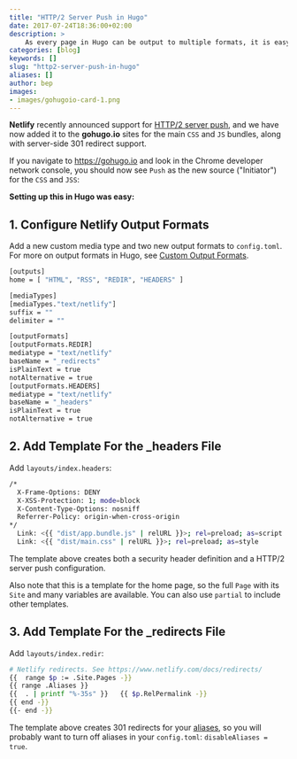 ```yaml
---
title: "HTTP/2 Server Push in Hugo"
date: 2017-07-24T18:36:00+02:00
description: >
    As every page in Hugo can be output to multiple formats, it is easy to create Netlify's _redirects and _headers files on the fly.
categories: [blog]
keywords: []
slug: "http2-server-push-in-hugo"
aliases: []
author: bep
images:
- images/gohugoio-card-1.png
---
```


**Netlify** recently announced support for [HTTP/2 server push](https://www.netlify.com/blog/2017/07/18/http/2-server-push-on-netlify/), and we have now added it to the **gohugo.io** sites for the main `CSS` and `JS` bundles, along with server-side 301 redirect support. 

If you navigate to https://gohugo.io and look in the Chrome developer network console, you should now see `Push` as the new source ("Initiator") for the `CSS` and `JSS`:



**Setting up this in Hugo was easy:**

## 1. Configure Netlify Output Formats

Add a new custom media type and two new output formats to `config.toml`. For more on output formats in Hugo, see [Custom Output Formats](/templates/output-formats/).
```bash
[outputs]
home = [ "HTML", "RSS", "REDIR", "HEADERS" ]

[mediaTypes]
[mediaTypes."text/netlify"]
suffix = ""
delimiter = ""

[outputFormats]
[outputFormats.REDIR]
mediatype = "text/netlify"
baseName = "_redirects"
isPlainText = true
notAlternative = true
[outputFormats.HEADERS]
mediatype = "text/netlify"
baseName = "_headers"
isPlainText = true
notAlternative = true
```
## 2. Add Template For the _headers File 

Add `layouts/index.headers`:

```bash
/*
  X-Frame-Options: DENY
  X-XSS-Protection: 1; mode=block
  X-Content-Type-Options: nosniff
  Referrer-Policy: origin-when-cross-origin
*/
  Link: <{{ "dist/app.bundle.js" | relURL }}>; rel=preload; as=script
  Link: <{{ "dist/main.css" | relURL }}>; rel=preload; as=style
```
The template above creates both a security header definition and a HTTP/2 server push configuration.

Also note that this is a template for the home page, so the full `Page` with its `Site` and many variables are available. You can also use `partial` to include other templates.




## 3. Add Template For the _redirects File 
Add `layouts/index.redir`:
```bash
# Netlify redirects. See https://www.netlify.com/docs/redirects/
{{  range $p := .Site.Pages -}}
{{ range .Aliases }}
{{  . | printf "%-35s" }}	{{ $p.RelPermalink -}}
{{ end -}}
{{- end -}}
```
The template above creates 301 redirects for your [aliases](/content-management/urls/#aliases), so you will probably want to turn off aliases in your `config.toml`: `disableAliases = true`.

